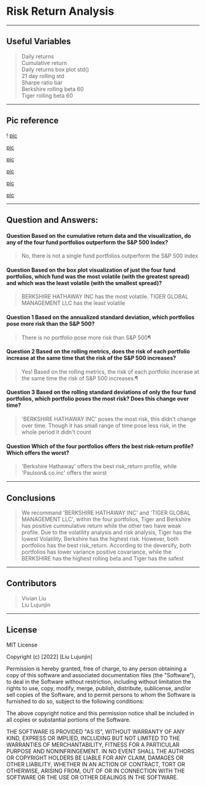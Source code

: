 # Risk Return Analysis
---

## Useful Variables
  > Daily returns   
Cumulative return    
Daily returns box plot std()    
21 day rolling std    
Sharpe ratio bar    
Berkshire rolling beta 60    
Tiger rolling beta 60    
---

## Pic reference
! [pic](https://github.com/liulujunjin-vivian/module4/blob/main/Pics/cumlative%20returns.jpg)     


[pic](https://github.com/liulujunjin-vivian/module4/blob/main/Pics/Four%20Fund%20Volatility.jpg)    


[pic](https://github.com/liulujunjin-vivian/module4/blob/main/Pics/21%20day%20rolling%20standard.jpg)    


[pic](https://github.com/liulujunjin-vivian/module4/blob/main/Pics/sharpe%20ratio%20bar.jpg)    


[pic](https://github.com/liulujunjin-vivian/module4/blob/main/Pics/berkshire%20rolling%20beta%2060.jpg)       


[pic](https://github.com/liulujunjin-vivian/module4/blob/main/Pics/Screen%20Shot%202022-07-14%20at%202.20.55%20AM.jpg)      


---

## Question and Answers:

#### Question Based on the cumulative return data and the visualization, do any of the four fund portfolios outperform the S&P 500 Index?     
  > No, there is not a single fund portfolios outperform the S&P 500 index

#### Question Based on the box plot visualization of just the four fund portfolios, which fund was the most volatile (with the greatest spread) and which was the least volatile (with the smallest spread)?    

  > BERKSHIRE HATHAWAY INC has the most volatile. TIGER GLOBAL MANAGEMENT LLC has the least volatile

#### Question 1 Based on the annualized standard deviation, which portfolios pose more risk than the S&P 500?   
  > There is no portfolio pose more risk than S&P 500¶

#### Question 2 Based on the rolling metrics, does the risk of each portfolio increase at the same time that the risk of the S&P 500 increases?   

  >Yes! Based on the rolling metrics, the risk of each portfolio incerase at the same time the risk of S&P 500 increases.¶


#### Question 3 Based on the rolling standard deviations of only the four fund portfolios, which portfolio poses the most risk? Does this change over time?   

  >'BERKSHIRE HATHAWAY INC' poses the most risk, this didn't change over time. Though it has small range of time pose less risk, in the whole period it didn't count

#### Question Which of the four portfolios offers the best risk-return profile? Which offers the worst?   

  > 'Berkshire Hathaway' offers the best risk_return profile, while 'Paulson& co.inc' offers the worst

----

## Conclusions   
  >We recommand 'BERKSHIRE HATHAWAY INC' and 'TIGER GLOBAL MANAGEMENT LLC', within the four portfolios, Tiger and Berkshire has positive cummulative return while the other two have weak profile. Due to the volatility analysis and risk analysis, Tiger has the lowest Volatility, Berkshire has the highest risk. However, both portfolios has the best risk_return. According to the deversify, both portfolios has lower variance positive covariance, while the BERKSHIRE has the highest rolling beta and Tiger has the safest
---

## Contributors    

  > Vivian Liu   
    Liu Lujunjin

 ---

## License
MIT License

Copyright (c) [2022] [Liu Lujunjin]

Permission is hereby granted, free of charge, to any person obtaining a copy of this software and associated documentation files (the "Software"), to deal in the Software without restriction, including without limitation the rights to use, copy, modify, merge, publish, distribute, sublicense, and/or sell copies of the Software, and to permit persons to whom the Software is furnished to do so, subject to the following conditions:

The above copyright notice and this permission notice shall be included in all copies or substantial portions of the Software.

THE SOFTWARE IS PROVIDED "AS IS", WITHOUT WARRANTY OF ANY KIND, EXPRESS OR IMPLIED, INCLUDING BUT NOT LIMITED TO THE WARRANTIES OF MERCHANTABILITY, FITNESS FOR A PARTICULAR PURPOSE AND NONINFRINGEMENT. IN NO EVENT SHALL THE AUTHORS OR COPYRIGHT HOLDERS BE LIABLE FOR ANY CLAIM, DAMAGES OR OTHER LIABILITY, WHETHER IN AN ACTION OF CONTRACT, TORT OR OTHERWISE, ARISING FROM, OUT OF OR IN CONNECTION WITH THE SOFTWARE OR THE USE OR OTHER DEALINGS IN THE SOFTWARE.
